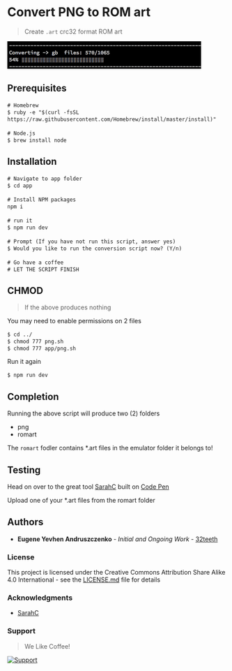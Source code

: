 # Convert PNG to ROM art
> Create ```.art``` crc32 format ROM art

![Preview](preview.gif)

## Prerequisites

```shell
# Homebrew
$ ruby -e "$(curl -fsSL https://raw.githubusercontent.com/Homebrew/install/master/install)"

# Node.js
$ brew install node
```

## Installation

```shell
# Navigate to app folder
$ cd app

# Install NPM packages
npm i

# run it
$ npm run dev

# Prompt (If you have not run this script, answer yes)
$ Would you like to run the conversion script now? (Y/n)

# Go have a coffee
# LET THE SCRIPT FINISH
```

## CHMOD
> If the above produces nothing

You may need to enable permissions on 2 files
```
$ cd ../
$ chmod 777 png.sh
$ chmod 777 app/png.sh
```

Run it again
```
$ npm run dev
```

## Completion

Running the above script will produce two (2) folders

* png
* romart

The ```romart``` fodler contains *.art files in the emulator folder it belongs to!

## Testing

Head on over to the great tool [SarahC](https://codepen.io/SarahC/) built on [Code Pen](https://codepen.io/SarahC/pen/dgMLjR)

Upload one of your *.art files from the romart folder

## Authors

* **Eugene Yevhen Andruszczenko** - *Initial and Ongoing Work* - [32teeth](https://github.com/32teeth)

### License

This project is licensed under the Creative Commons Attribution Share Alike 4.0 International - see the [LICENSE.md](LICENSE.md) file for details

### Acknowledgments

* [SarahC](https://codepen.io/SarahC/)


### Support
> We Like Coffee!

[![Support](https://raw.githubusercontent.com/retro-esp32/RetroESP32/master/Assets/sponsor.jpg)](https://github.com/sponsors/32teeth)


